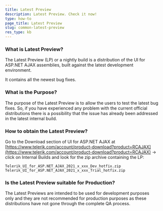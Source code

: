 ```yaml
---
title: Latest Preview
description: Latest Preview. Check it now!
type: how-to
page_title: Latest Preview
slug: common-latest-preview
res_type: kb
---
```


### What is Latest Preview?

The Latest Preview (LP) or а nightly build is a distribution of the UI for ASP.NET AJAX assemblies, built against the latest development environment.  

It contains all the newest bug fixes.

### What is the Purpose?

The purpose of the Latest Preview is to allow the users to test the latest bug fixes. So, if you have experienced any problem with the current official distributions there is a possibility that the issue has already been addressed in the latest internal build.  

### How to obtain the Latest Preview?

Go to the Download section of UI for ASP.NET AJAX at [https://www.telerik.com/account/product-download?product=RCAJAX](https://www.telerik.com/account/product-download?product=RCAJAX) -> click on Internal Builds and look for the zip archive containing the LP:  

`Telerik_UI_for_ASP.NET_AJAX_2021_x_xxx_Dev_hotfix.zip`  
`Telerik_UI_for_ASP.NET_AJAX_2021_x_xxx_Trial_hotfix.zip`

### Is the Latest Preview suitable for Production?

The Latest Previews are intended to be used for development purposes only and they are not recommended for production purposes as these distributions have not gone through the complete QA process.

